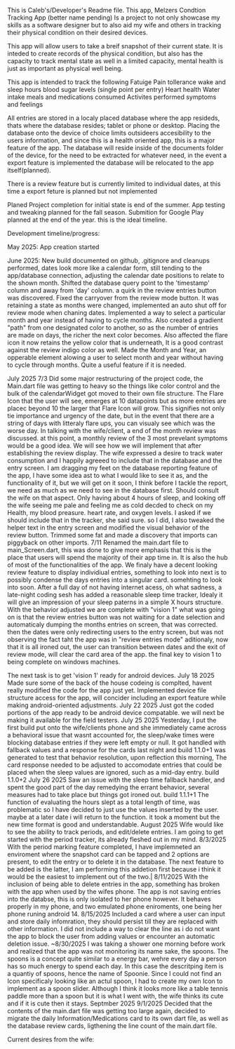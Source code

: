 This is Caleb's/Developer's Readme file.
This app, Melzers Condtion Tracking App (better name pending)
Is a project to not only showcase my skills as a software designer
but to also aid my wife and others in tracking their physical condition on their desired devices.

This app will allow users to take a breif snapshot of their current state. It is inteded to create records of the physical condition, but also has the capacity to track mental state as well in a limited capacity, mental health is just as important as physical well being.

This app is intended to track the following
Fatuige
Pain tollerance
wake and sleep hours
blood sugar levels (single point per entry)
Heart health
Water intake
meals and medications consumed
Activites performed
symptoms and feelings

All entries are stored in a localy placed database where the app resideds, thats where the database resides; tablet or phone or desktop.
Placing the database onto the device of choice limits outsideers accesibility to the users information, and since this is a health oriented app, this is a major feature of the app.
The database will reside inside of the documents folder of the device, for the need to be extracted for whatever need, in the event a export feature is implemented the database will be relocated to the app itself(planned).

There is a review feature but is currently limited to individual dates, at this time a export feture is planned but not implemented

Planed Project completion for initial state is end of the summer. 
App testing and tweaking planned for the fall season.
Submition for Google Play planned at the end of the year.
this is the ideal timeline.

Development timeline/progress:

May 2025:
App creation started

June 2025:
New build documented on github, .gitignore and cleanups performed, dates look more like a calendar form, still tending to the app/database connection, adjusting the calendar date positions to relate to the shown month.
Shifted the database query point to the 'timestamp' column and away from 'day' column. a quirk in the review entries button was discovered.
Fixed the carryover from the review mode button. It was retaining a state as months were changed, implemented an auto shut off for review mode when chaning dates. Implemented a way to select a particular month and year instead of having to cycle months. Also created a gradient "path" from one designated color to another, so as the number of entries are made on days, the richer the next color becomes. Also affected the flare icon it now retains the yellow color that is underneath, It is a good contrast against the review indigo color as well.
Made the Month and Year, an opperable element alowing a user to select month and year without having to cycle through months. Quite a useful feature if it is needed.

July 2025
7/3 Did some major restructuring of the project code, the Main.dart file was getting to heavy so the things like color control and the bulk of the calendarWidget got moved to their own file structure.
The Flare Icon that the user will see, emerges at 10 datapoints but as more entries are placec beyond 10 the larger that Flare Icon will grow. This signifies not only tie importance and urgency of the date, but in the event that there are a string of days with litteraly flare ups, you can visualy see which was the worse day. In talking with the wife/client, a end of the month review was discussed. at this point, a monthly review of the 3 most prevelant symptoms would be a good idea. We will see how we will implement that after establishing the review display.
The wife expressed a desire to track water consumption and I happily agreeed to include that in the database and the entry screen. I am dragging my feet on the database reporting feature of the app, I have some idea ast to what I would like to see it as, and the functionality of it, but we will get on it soon, I think before I tackle the report, we need as much as we need to see in the database first. Should consult the wife on that aspect.
Only having about 4 hours of sleep, and looking off the wife seeing me pale and feeling me as cold decded to check on my Health, my blood preasure. heart rate, and oxygen levels. I asked if we should include that in the tracker, she said sure. so I did, I also tweaked the helper text in the entry screen and modified the visual behavior of the review button.
Trimmed some fat and made a discovery that imports can piggyback on other imports.
7/11 Renamed the main.dart file to main_Screen.dart, this was done to give more emphasis that this is the place that users will spend the majority of their app time in. It is also the hub of most of the functionalities of the app.
We finaly have a decent looking review feature to display individiual entries, something to look into next is to possibly condense the days entries into a singular card. somehting to look into soon.
After a full day of not having internet acess, oh what sadness, a late-night coding sesh has added a reasonable sleep time tracker, Idealy it will give an impression of your sleep paterns in a simple X hours structure.
With the behavior adjusted we are complete with "vision 1" what was going on is that the review entries button was not waiting for a date selection and automaticaly dumping the months entries on screen, that was corrected. then the dates were only redirecting users to the entry screen, but was not observing the fact taht the app was in "review entries mode" aditionaly, now that it is all ironed out, the user can transition between dates and the exit of review mode, will clear the card area of the app. the final key to vision 1 to being complete on windows machines.

The next task is to get 'vision 1' ready for android devices.
July 18 2025
Made sure some of the back of the house codeing is complted, havent really modified the code for the app just yet. Implemented device file structure access for the app, will concider including an export feature while making android-oriented adjustments.
July 22 2025
Just got the coded portions of the app ready to be android device compatable. we will next be making it available for the field testers.
July 25 2025
Yesterday, I put the first build put onto the wife/clients phone and she immediately came across a behavioral issue that wasnt accounted for, the sleep/wake times were blocking database entries if they were left empty or null. It got handled with fallback values and a response for the cards last night and build 1.1.0+1 was generated to test that behavior resolution, upon reflection this morning, The card response needed to be adjusted to accomodate entries that could be placed when the sleep values are ignored, such as a mid-day entry. build 1.1.0+2
July 26 2025
Saw an issue with the sleep time fallback handler, and spent the good part of the day remedying the errant behavior, several measures had to take place but things got ironed out. build 1.1.1+1
The function of evaluating the hours slept as a total length of time, was problematic so I have decided to just use the values inserted by the user. maybe at a later date i will return to the function. it took a moment but the new time format is good and understandable.
August 2025
Wife would like to see the ability to track periods, and edit/delete entries. I am going to get started with the period tracker, its already fleshed out in my mind.
8/3/2025
With the period marking feature completed, I have implemneted an enviroment where the snapshot card can be tapped and 2 options are present, to edit the entry or to delete it in the database. The next feature to be added is the latter, I am performing this addetion first because i think it would be the easiest to implement out of the two.|
8/11/2025
With the inclusion of being able to delete entries in the app, something has broken with the app when used by the wifes phone. The app is not saving entries into the databse, this is only isolated to her phone however. It behaves properly in my phone, and two emulated phone eniroments, one being her phone runing android 14.
8/15/2025
Included a card where a user can input and store daily infomration, they should persist till they are replaced with other information. I did not include a way to clear the line as i do not want the app to block the user from adding values or encounter an automatic deletion issue.
~8/30/2025
I was taking a shower one morning before work and realized that the app was not monitoring its name sake, the spoons. The spoons is a concept quite similar to a energy bar, wehre every day a person has so much energy to spend each day. In this case the descritping item is a quantiy of spoons, hence the name of Spoonie. Since I could not find an Icon specificaly looking like an actul spoon, I had to create my own Icon to implement as a spoon slider. Although I think it looks more like a table tennis paddle more than a spoon but it is what I went with, the wife thinks its cute and if it is cute then it stays.
Septmber 2025
9/1/2025
Decided that the contents of the main.dart file was getting too large again, decided to migrate the daily Information/Medications card to its own dart file, as well as the database review cards, ligthening the line count of the main.dart file.





Current desires from the wife:

